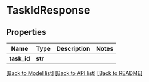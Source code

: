 # TaskIdResponse


## Properties
Name | Type | Description | Notes
------------ | ------------- | ------------- | -------------
**task_id** | **str** |  | 

[[Back to Model list]](../README.md#documentation-for-models) [[Back to API list]](../README.md#documentation-for-api-endpoints) [[Back to README]](../README.md)


